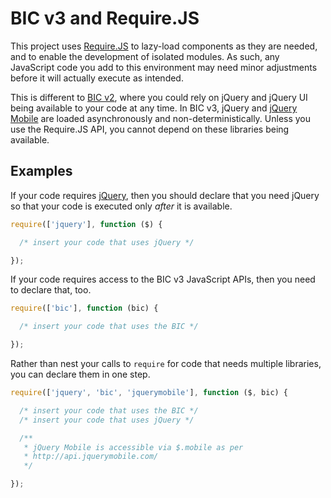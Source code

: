 # BIC v3 and Require.JS

This project uses [Require.JS](http://requirejs.org/) to lazy-load components as
they are needed, and to enable the development of isolated modules. As such, any
JavaScript code you add to this environment may need minor adjustments before it
will actually execute as intended.

This is different to [BIC v2](https://github.com/blinkmobile/bic-v2), where you
could rely on jQuery and jQuery UI being available to your code at any time. In
BIC v3, jQuery and [jQuery Mobile](http://jquerymobile.com/) are loaded
asynchronously and non-deterministically. Unless you use the Require.JS API, you
cannot depend on these libraries being available.

## Examples

If your code requires [jQuery](http://jquery.com/), then you should declare that
you need jQuery so that your code is executed only _after_ it is available.

```javascript
require(['jquery'], function ($) {

  /* insert your code that uses jQuery */

});
```

If your code requires access to the BIC v3 JavaScript APIs, then you need to
declare that, too.

```javascript
require(['bic'], function (bic) {

  /* insert your code that uses the BIC */

});
```

Rather than nest your calls to `require` for code that needs multiple libraries,
you can declare them in one step.

```javascript
require(['jquery', 'bic', 'jquerymobile'], function ($, bic) {

  /* insert your code that uses the BIC */
  /* insert your code that uses jQuery */

  /**
   * jQuery Mobile is accessible via $.mobile as per
   * http://api.jquerymobile.com/
   */

});
```
